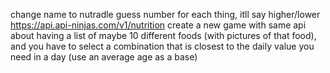 change name to nutradle
guess number for each thing, itll say higher/lower
https://api.api-ninjas.com/v1/nutrition
create a new game with same api about having a list of maybe 10 different foods (with pictures of that food), and you have to select a combination that is closest to the daily value you need in a day (use an average age as a base)
